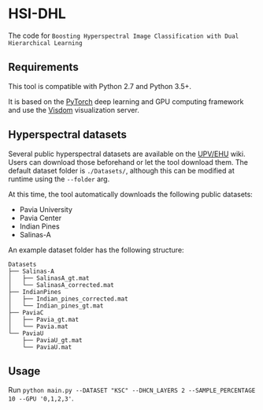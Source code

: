 # HSI-DHL
The code for `Boosting Hyperspectral Image Classification with Dual Hierarchical Learning`

## Requirements

This tool is compatible with Python 2.7 and Python 3.5+.

It is based on the [PyTorch](http://pytorch.org/) deep learning and GPU computing framework and use the [Visdom](https://github.com/facebookresearch/visdom) visualization server.

## Hyperspectral datasets

Several public hyperspectral datasets are available on the [UPV/EHU](http://www.ehu.eus/ccwintco/index.php?title=Hyperspectral_Remote_Sensing_Scenes) wiki. Users can download those beforehand or let the tool download them. The default dataset folder is `./Datasets/`, although this can be modified at runtime using the `--folder` arg.

At this time, the tool automatically downloads the following public datasets:
  * Pavia University
  * Pavia Center
  * Indian Pines
  * Salinas-A

An example dataset folder has the following structure:
```
Datasets
├── Salinas-A
│   ├── SalinasA_gt.mat
│   └── SalinasA_corrected.mat
├── IndianPines
│   ├── Indian_pines_corrected.mat
│   └── Indian_pines_gt.mat
├── PaviaC
│   ├── Pavia_gt.mat
│   └── Pavia.mat
└── PaviaU
    ├── PaviaU_gt.mat
    └── PaviaU.mat
```
## Usage

Run `python main.py --DATASET "KSC" --DHCN_LAYERS 2 --SAMPLE_PERCENTAGE 10 --GPU '0,1,2,3'`.

